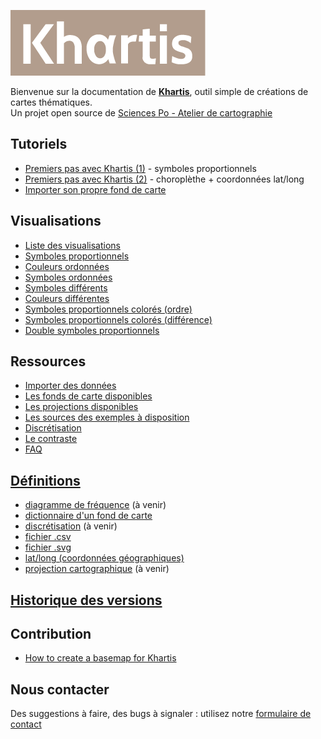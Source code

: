 ![Logo khartis](./assets/Khartis-logo-color.png)

Bienvenue sur la documentation de **[Khartis](http://www.sciencespo.fr/cartographie/khartis)**, outil simple de créations de cartes thématiques.   
Un projet open source de [Sciences Po - Atelier de cartographie](http://www.sciencespo.fr/cartographie/)   

## Tutoriels
* [Premiers pas avec Khartis (1)](premiers-pas-avec-Khartis-(1)) - symboles proportionnels
* [Premiers pas avec Khartis (2)](premiers-pas-avec-Khartis-(2)) - choroplèthe + coordonnées lat/long
* [Importer son propre fond de carte](importer-propre-fond)

## Visualisations
* [Liste des visualisations](liste-des-visualisations)
* [Symboles proportionnels](symboles-proportionnels)
* [Couleurs ordonnées](couleurs-ordonnees)
* [Symboles ordonnées](symboles-ordonnes)
* [Symboles différents](symboles-differents)
* [Couleurs différentes](couleurs-differentes)
* [Symboles proportionnels colorés (ordre)](symboles-proportionnels-colores-ordre)
* [Symboles proportionnels colorés (différence)](symboles-proportionnels-colores-difference)
* [Double symboles proportionnels](double-symboles-proportionnels)

## Ressources
* [Importer des données](importer-des-donnees)
* [Les fonds de carte disponibles](les-fonds-de-carte-disponibles)
* [Les projections disponibles](les-projections-disponibles)
* [Les sources des exemples à disposition](les-sources-des-exemples-a-disposition)
* [Discrétisation](discretisation)
* [Le contraste](contraste)
* [FAQ](FAQ)

## [Définitions](definitions)
* [diagramme de fréquence](definitions#diagramme-de-frequence) (à venir)
* [dictionnaire d'un fond de carte](definitions#dictionnaire-dun-fond-de-carte)
* [discrétisation](definitions#discretisation) (à venir)
* [fichier .csv](definitions#fichier-csv)
* [fichier .svg](definitions#fichier-svg)
* [lat/long (coordonnées géographiques)](definitions#latlong-coordonnees-geographiques)
* [projection cartographique](definitions#projection-cartographique) (à venir)

## [Historique des versions](changelog)

## Contribution
*   [How to create a basemap for Khartis](how-to-create-a-basemap-for-Khartis)

## Nous contacter
Des suggestions à faire, des bugs à signaler : utilisez notre [formulaire de contact](https://goo.gl/forms/dF1y6k9KvEIffzpQ2)
